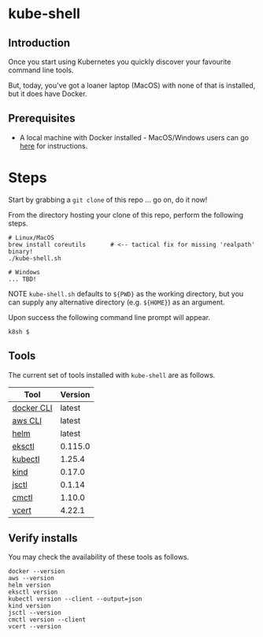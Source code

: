 # kube-shell

## Introduction

Once you start using Kubernetes you quickly discover your favourite command line tools.

But, today, you've got a loaner laptop (MacOS) with none of that is installed, but it does have Docker.

## Prerequisites

- A local machine with Docker installed - MacOS/Windows users can go [here](https://www.docker.com/products/docker-desktop/) for instructions.

# Steps

Start by grabbing a `git clone` of this repo ... go on, do it now!

From the directory hosting your clone of this repo, perform the following steps.
```
# Linux/MacOS
brew install coreutils       # <-- tactical fix for missing 'realpath' binary!
./kube-shell.sh

# Windows
... TBD!
```

NOTE `kube-shell.sh` defaults to `${PWD}` as the working directory, but you can supply any alternative directory (e.g. `${HOME}`) as an argument.

Upon success the following command line prompt will appear.
```
k8sh $
```

## Tools

The current set of tools installed with `kube-shell` are as follows.

| Tool | Version |
| - | - |
| [docker CLI](https://docs.docker.com/engine/reference/commandline/cli/) | latest |
| [aws CLI](https://github.com/aws/aws-cli) | latest |
| [helm](https://helm.sh/) | latest |
| [eksctl](https://eksctl.io/) | 0.115.0 |
| [kubectl](https://kubernetes.io/docs/tasks/tools/) | 1.25.4 |
| [kind](https://kind.sigs.k8s.io/) | 0.17.0 |
| [jsctl](https://github.com/jetstack/jsctl) | 0.1.14 |
| [cmctl](https://cert-manager.io/docs/reference/cmctl/) | 1.10.0 |
| [vcert](https://support.venafi.com/hc/en-us/articles/217991528-Introducing-VCert-API-Abstraction-for-DevOps) | 4.22.1 |

## Verify installs

You may check the availability of these tools as follows.
```
docker --version
aws --version
helm version
eksctl version
kubectl version --client --output=json
kind version
jsctl --version
cmctl version --client
vcert --version
```
